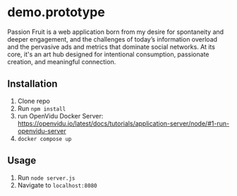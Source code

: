 # demo.prototype
Passion Fruit is a web application born from my desire for spontaneity and deeper engagement, and the challenges of today’s information overload and the pervasive ads and metrics that dominate social networks. At its core, it's an art hub designed for intentional consumption, passionate creation, and meaningful connection.

## Installation

1. Clone repo
2. Run `npm install`
3. run OpenVidu Docker Server: https://openvidu.io/latest/docs/tutorials/application-server/node/#1-run-openvidu-server 
4. `docker compose up`

## Usage

1. Run `node server.js`
2. Navigate to `localhost:8080`

